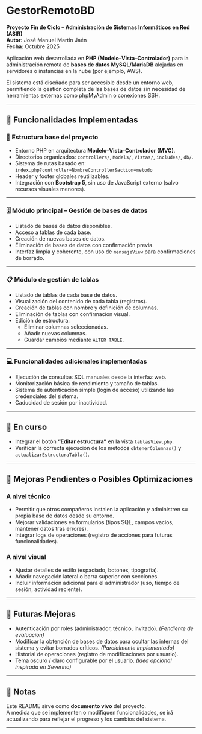 # GestorRemotoBD
**Proyecto Fin de Ciclo – Administración de Sistemas Informáticos en Red (ASIR)**  
**Autor:** José Manuel Martín Jaén  
**Fecha:** Octubre 2025  

Aplicación web desarrollada en **PHP (Modelo–Vista–Controlador)** para la administración remota de **bases de datos MySQL/MariaDB** alojadas en servidores o instancias en la nube (por ejemplo, AWS).  

El sistema está diseñado para ser accesible desde un entorno web, permitiendo la gestión completa de las bases de datos sin necesidad de herramientas externas como phpMyAdmin o conexiones SSH.

---

## 🚀 Funcionalidades Implementadas

### 🔧 Estructura base del proyecto
- Entorno PHP en arquitectura **Modelo–Vista–Controlador (MVC)**.  
- Directorios organizados: `controllers/`, `Models/`, `Vistas/`, `includes/`, `db/`.  
- Sistema de rutas basado en:  
  `index.php?controller=NombreController&action=metodo`  
- Header y footer globales reutilizables.  
- Integración con **Bootstrap 5**, sin uso de JavaScript externo (salvo recursos visuales menores).  

---

### 🗄️ Módulo principal – Gestión de bases de datos
- Listado de bases de datos disponibles.  
- Acceso a tablas de cada base.  
- Creación de nuevas bases de datos.  
- Eliminación de bases de datos con confirmación previa.  
- Interfaz limpia y coherente, con uso de `mensajeView` para confirmaciones de borrado.

---

### 📋 Módulo de gestión de tablas
- Listado de tablas de cada base de datos.  
- Visualización del contenido de cada tabla (registros).  
- Creación de tablas con nombre y definición de columnas.  
- Eliminación de tablas con confirmación visual.  
- Edición de estructura:  
  - Eliminar columnas seleccionadas.  
  - Añadir nuevas columnas.  
  - Guardar cambios mediante `ALTER TABLE`.  

---

### 💻 Funcionalidades adicionales implementadas
- Ejecución de consultas SQL manuales desde la interfaz web.  
- Monitorización básica de rendimiento y tamaño de tablas.  
- Sistema de autenticación simple (login de acceso) utilizando las credenciales del sistema.  
- Caducidad de sesión por inactividad.  

---

## 🧩 En curso
- Integrar el botón **“Editar estructura”** en la vista `tablasView.php`.  
- Verificar la correcta ejecución de los métodos `obtenerColumnas()` y `actualizarEstructuraTabla()`.  

---

## 🧠 Mejoras Pendientes o Posibles Optimizaciones

### A nivel técnico
- Permitir que otros compañeros instalen la aplicación y administren su propia base de datos desde su entorno.  
- Mejorar validaciones en formularios (tipos SQL, campos vacíos, mantener datos tras errores).  
- Integrar logs de operaciones (registro de acciones para futuras funcionalidades).  

### A nivel visual
- Ajustar detalles de estilo (espaciado, botones, tipografía).  
- Añadir navegación lateral o barra superior con secciones.  
- Incluir información adicional para el administrador (uso, tiempo de sesión, actividad reciente).  

---

## 🌱 Futuras Mejoras
- Autenticación por roles (administrador, técnico, invitado). *(Pendiente de evaluación)*  
- Modificar la obtención de bases de datos para ocultar las internas del sistema y evitar borrados críticos. *(Parcialmente implementado)*  
- Historial de operaciones (registro de modificaciones por usuario).  
- Tema oscuro / claro configurable por el usuario. *(Idea opcional inspirada en Severino)*  

---

## 📌 Notas
Este README sirve como **documento vivo** del proyecto.  
A medida que se implementen o modifiquen funcionalidades, se irá actualizando para reflejar el progreso y los cambios del sistema.

---
